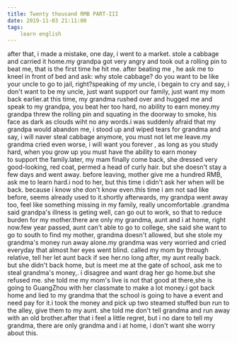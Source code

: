 ```yaml
---
title: Twenty thousand RMB PART-III
date: 2019-11-03 21:11:00
tags:
    learn english
---
```

after that, i made a mistake, one day, i went to a market.  stole a cabbage and carried it home.my grandpa got very angry and took out a rolling pin to beat me, that is the first time he hit me. after beating me , he ask me to kneel in front of bed and ask: why stole cabbage? do you want to be like your uncle to go to jail, right?speaking of my uncle, i begain to cry and say, i don't want to be my uncle, just want support our family, just want my mom back earlier.at this time, my grandma rushed over and hugged me and speak to my grandpa, you beat her too hard, no ability to earn money.my grandpa threw the rolling pin and squating in the doorway to smoke, his face as dark as clouds wiht no any words.i was suddenly afraid that my grandpa would abandon me, i stood up and wiped tears for grandma and say, i will naver steal cabbage anymore, you must not let me leave.my grandma cried even worse, i will want you forever , as long as you study hard, when you grow up   you must have the ability to earn money to support the family.later, my mam finally come back, she dressed very good-looking, red coat, permed a head of curly hair. but she doesn't stay a few days and went away. before leaving, mother give me a hundred RMB, ask me to learn hard.i nod to her, but this time i didn't ask her when will be back. because i know she don't know even.this time i am not sad like before, seems already used to it.shortly afterwards, my grandpa went away too, feel like something missing in my family, really uncomfortable .grandma said grandpa's illness is geting well, can go out to work, so that to reduce burden for my mother.there are only my grandma, aunt and i at home, right now.few year passed, aunt can't able to go to college, she said she want to go to south to find my mother, grandma doesn't allowed, but she stole my grandma's money run away alone.my grandma was very worried and cried everyday that almost her eyes went blind. called my mom by through relative, tell her let aunt back if see her.no long after, my aunt really back. but she didn't back home, but is meet me at the gate of school, ask me to steal grandma's money,. i disagree and want drag her go home.but she refused me. she told me my mom's live is not that good at there,she is going to GuangZhou with her classmate to make a lot money.i got back home and lied to my grandma that the school is going to have a event and need pay for it.i took the money and pick up two steamed stuffed bun run to the alley, give them to my aunt. she told me don't tell grandma and run away with an old brother.after that i feel a little regret, but i no dare to tell my grandma, there are only grandma and i at home, i don't want she worry about this.